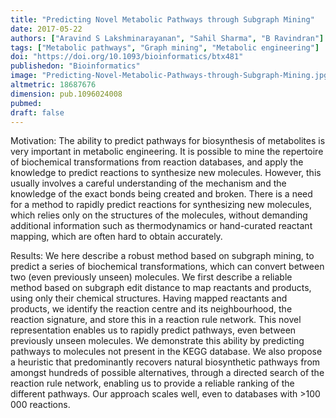 ```yaml
---
title: "Predicting Novel Metabolic Pathways through Subgraph Mining"
date: 2017-05-22
authors: ["Aravind S Lakshminarayanan", "Sahil Sharma", "B Ravindran"]
tags: ["Metabolic pathways", "Graph mining", "Metabolic engineering"]
doi: "https://doi.org/10.1093/bioinformatics/btx481"
publishedon: "Bioinformatics"
image: "Predicting-Novel-Metabolic-Pathways-through-Subgraph-Mining.jpg"
altmetric: 18687676
dimension: pub.1096024008
pubmed: 
draft: false
---
```

Motivation: The ability to predict pathways for biosynthesis of metabolites is very important in metabolic engineering. It is possible to mine the repertoire of biochemical transformations from reaction databases, and apply the knowledge to predict reactions to synthesize new molecules. However, this usually involves a careful understanding of the mechanism and the knowledge of the exact bonds being created and broken. There is a need for a method to rapidly predict reactions for synthesizing new molecules, which relies only on the structures of the molecules, without demanding additional information such as thermodynamics or hand-curated reactant mapping, which are often hard to obtain accurately.

Results: We here describe a robust method based on subgraph mining, to predict a series of biochemical transformations, which can convert between two (even previously unseen) molecules. We first describe a reliable method based on subgraph edit distance to map reactants and products, using only their chemical structures. Having mapped reactants and products, we identify the reaction centre and its neighbourhood, the reaction signature, and store this in a reaction rule network. This novel representation enables us to rapidly predict pathways, even between previously unseen molecules. We demonstrate this ability by predicting pathways to molecules not present in the KEGG database. We also propose a heuristic that predominantly recovers natural biosynthetic pathways from amongst hundreds of possible alternatives, through a directed search of the reaction rule network, enabling us to provide a reliable ranking of the different pathways. Our approach scales well, even to databases with >100 000 reactions.